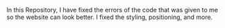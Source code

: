 In this Repository, I have fixed the errors of the code that was given to me so the website can look better.
I fixed the styling, positioning, and more.
